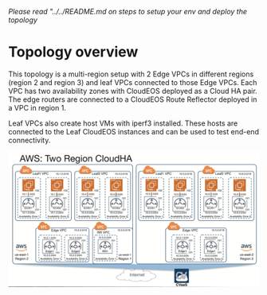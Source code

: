 
*Please read "../../README.md on steps to setup your env and deploy the topology*

# Topology overview

This topology is a multi-region setup with 2 Edge VPCs in different regions (region 2 and region 3) and leaf VPCs connected to those Edge VPCs. Each VPC has two availability zones with CloudEOS deployed as a Cloud HA pair. The edge routers are connected to a CloudEOS Route Reflector deployed in a VPC in region 1.

Leaf VPCs also create host VMs with iperf3 installed. These hosts are connected to the Leaf CloudEOS instances and can be used to test end-end connectivity.

![Topology](./aws_tworegion_cloudha.png)

